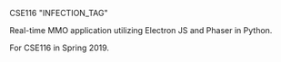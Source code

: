 CSE116 "INFECTION_TAG"

Real-time MMO application utilizing Electron JS and Phaser in Python.

For CSE116 in Spring 2019.
